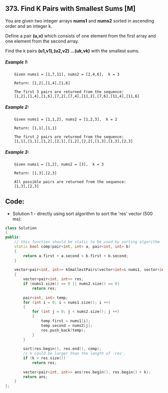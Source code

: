 ## 373. Find K Pairs with Smallest Sums [M]
You are given two integer arrays **nums1** and **nums2** sorted in ascending order and an integer k.

Define a pair **(u,v)** which consists of one element from the first array and one element from the second array.

Find the k pairs **(u1,v1),(u2,v2) ...(uk,vk)** with the smallest sums.

##### Example 1:
```
    Given nums1 = [1,7,11], nums2 = [2,4,6],  k = 3
    
    Return: [1,2],[1,4],[1,6]
    
    The first 3 pairs are returned from the sequence:
    [1,2],[1,4],[1,6],[7,2],[7,4],[11,2],[7,6],[11,4],[11,6]
```

##### Example 2:
```
    Given nums1 = [1,1,2], nums2 = [1,2,3],  k = 2
    
    Return: [1,1],[1,1]
    
    The first 2 pairs are returned from the sequence:
    [1,1],[1,1],[1,2],[2,1],[1,2],[2,2],[1,3],[1,3],[2,3]
```

##### Example 3:
```
    Given nums1 = [1,2], nums2 = [3],  k = 3 
    
    Return: [1,3],[2,3]
    
    All possible pairs are returned from the sequence:
    [1,3],[2,3]
```

## Code:
- Solution 1 - directly using sort algorithm to sort the 'res' vector (500 ms):
```c++
class Solution 
{
public:
    // this function should be static to be used by sorting algorithm
    static bool comp(pair<int, int> a, pair<int, int> b)
    {
        return a.first + a.second < b.first + b.second;
    }
    
    vector<pair<int, int>> kSmallestPairs(vector<int>& nums1, vector<int>& nums2, int k) 
    {
        vector<pair<int, int>> res;
        if (nums1.size() == 0 || nums2.size() == 0)
            return res;
            
        pair<int, int> temp;
        for (int i = 0; i < nums1.size(); i ++)
        {
            for (int j = 0; j < nums2.size(); j ++)
            {
                temp.first = nums1[i];
                temp.second = nums2[j];
                res.push_back(temp);
            }
        }
        
        sort(res.begin(), res.end(), comp);
        // k could be larger than the length of 'res'.
        if (k > res.size())
            return res;
            
        vector<pair<int, int>> ans(res.begin(), res.begin() + k);
        return ans;
    }
};
```
